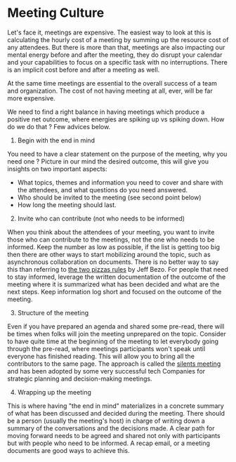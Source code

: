 # Meeting Culture

Let's face it, meetings are expensive. The easiest way to look at this is calculating the hourly cost of a meeting by summing up the resource cost of any attendees. But there is more than that, meetings are also impacting our mental energy before and after the meeting, they do disrupt your calendar and your capabilities to focus on a specific task with no interruptions. There is an implicit cost before and after a meeting as well. 

At the same time meetings are essential to the overall success of a team and organization. The cost of not having meeting at all, ever, will be far more expensive. 

We need to find a right balance in having meetings which produce a positive net outcome, where energies are spiking up vs spiking down. How do we do that ? Few advices below.

1. Begin with the end in mind 

You need to have a clear statement on the purpose of the meeting, why you need one ? Picture in our mind the desired outcome, this will give you insights on two important aspects:
* What topics, themes and information you need to cover and share with the attendees, and what questions do you need answered.
* Who should be invited to the meeting (see second point below)
* How long the meeting should last.  

2. Invite who can contribute (not who needs to be informed)

When you think about the attendees of your meeting, you want to invite those who can contribute to the meetings, not the one who needs to be informed. Keep the number as low as possible, if the list is getting too big then there are other ways to start mobilizing around the topic, such as asynchronous collaboration on documents.  There is no better way to say this than referring to [the two pizzas rules](https://www.inc.com/business-insider/jeff-bezos-productivity-tip-two-pizza-rule.html) by Jeff Bezo. For people that need to stay informed, leverage the written documentation of the outcome of the meeting where it is summarized what has been decided and what are the next steps. Keep information log short and focused on the outcome of the meeting. 

3. Structure of the meeting

Even if you have prepared an agenda and shared some pre-read, there will be times when folks will join the meeting unprepared on the topic. Consider to have quite time at the beginning of the meeting to let everybody going through the pre-read, where meetings participants won't speak until everyone has finished reading. This will allow you to bring all the contributors to the same page. The approach is called the [silents meeting](https://www.cnbc.com/2018/11/07/amazon-and-square-execs-swear-by-the-silent-meeting--heres-why.html) and has been adopted by some very successful tech Companies for strategic planning and decision-making meetings.

4. Wrapping up the meeting

This is where having "the end in mind" materializes in a concrete summary of what has been discussed and decided during the meeting. There should be a person (usually the meeting's host) in charge of writing down a summary of the conversations and the decisions made. A clear path for moving forward needs to be agreed and shared not only with participants but with people who need to be informed. A recap email, or a meeting documents are good ways to achieve this. 
